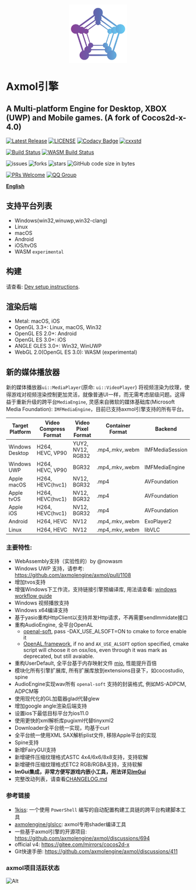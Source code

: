 <p align="center"><a href="https://axmolengine.github.io/axmol" target="_blank" rel="noopener noreferrer"><img width="160" src="docs/logo.png" alt="axmol logo"></a></p>

# Axmol引擎

## A Multi-platform Engine for Desktop, XBOX (UWP) and Mobile games. (A fork of Cocos2d-x-4.0)


[![Latest Release](https://img.shields.io/github/v/release/axmolengine/axmol?include_prereleases&label=release)](https://github.com/axmolengine/axmol/releases)
[![LICENSE](https://img.shields.io/badge/license-MIT-blue.svg)](https://github.com/axmolengine/axmol/blob/master/LICENSE)
[![Codacy Badge](https://app.codacy.com/project/badge/Grade/81fa1aba09ab41a98b949064b928d06e)](https://www.codacy.com/gh/axmolengine/axmol/dashboard?utm_source=github.com&amp;utm_medium=referral&amp;utm_content=axmolengine/axmol&amp;utm_campaign=Badge_Grade)
[![cxxstd](https://img.shields.io/badge/cxxstd-c++20-8A2BE2.svg)](https://github.com/axmolengine/axmol)  

[![Build Status](https://github.com/axmolengine/axmol/workflows/build/badge.svg)](https://github.com/axmolengine/axmol/actions?query=workflow%3Abuild)
[![WASM Build Status](https://ci.appveyor.com/api/projects/status/4slq965fwhbaidnc?svg=true&passingText=wasm%20-%20passing)](https://ci.appveyor.com/project/halx99/axmol)

![issues](https://img.shields.io/github/issues/axmolengine/axmol?style=plastic)
![forks](https://img.shields.io/github/forks/axmolengine/axmol?style=plastic)
![stars](https://img.shields.io/github/stars/axmolengine/axmol?style=plastic)
![GitHub code size in bytes](https://img.shields.io/github/languages/code-size/axmolengine/axmol?style=plastic)  

[![PRs Welcome](https://img.shields.io/badge/PRs-welcome-blue.svg)](https://github.com/axmolengine/axmol/pulls)
[![QQ Group](https://img.shields.io/badge/QQGroup-join-green.svg)](https://jq.qq.com/?_wv=1027&k=nvNmzOIY)


**[English](README.md)** 

## 支持平台列表

- Windows(win32,winuwp,win32-clang)
- Linux
- macOS
- Android
- iOS/tvOS
- WASM `experimental`

## 构建

请查看: [Dev setup instructions](docs/DevSetup.md).

## 渲染后端

- Metal: macOS, iOS
- OpenGL 3.3+: Linux, macOS, Win32
- OpenGL ES 2.0+: Android
- OpenGL ES 3.0+: iOS
- ANGLE GLES 3.0+: Win32, WinUWP
- WebGL 2.0(OpenGL ES 3.0): WASM (experimental)

## 新的媒体播放器

新的媒体播放器`ui::MediaPlayer`(原命: `ui::VideoPlayer`) 将视频渲染为纹理，使得游戏对视频渲染控制更加灵活，就像普通UI一样，而无需考虑层级问题。这得益于重新升级的跨平台`MediaEngine`, 灵感来自微软的媒体基础库(Microsoft Media Foundation): `IMFMediaEngine`，目前已支持axmol引擎支持的所有平台。

|  Target Platform      | Video Compress Format | Video Pixel Format   | Container Format | Backend            |
|-----------------------|-----------------------|----------------------|----------------- |--------------------|
| Windows Desktop       | H264, HEVC, VP90      | YUY2, NV12, RGB32    | .mp4,.mkv,.webm  | IMFMediaSession    |
| Windows UWP           | H264, HEVC, VP90      | BGR32                | .mp4,.mkv,.webm  | IMFMediaEngine     |
| Apple macOS           | H264, HEVC(hvc1)      | NV12, BGR32          | .mp4             | AVFoundation       |
| Apple tvOS            | H264, HEVC(hvc1)      | NV12, BGR32          | .mp4             | AVFoundation       |
| Apple iOS             | H264, HEVC(hvc1)      | NV12, BGR32          | .mp4             | AVFoundation       |
| Android               | H264, HEVC            | NV12                 | .mp4,.mkv,.webm  | ExoPlayer2         |
| Linux                 | H264, HEVC            | NV12                 | .mp4,.mkv,.webm  | libVLC             |
  
### 主要特性:

- WebAssembly支持（实验性的）by @nowasm
- Windows UWP 支持，请参考: https://github.com/axmolengine/axmol/pull/1108
- 增加tvos支持
- 增强Windows下工作流，支持链接引擎预编译库, 用法请查看: [windows workflow guide](https://github.com/axmolengine/axmol/issues/564)
- Windows 视频播放支持
- Windows x64编译支持
- 基于yasio重构HttpClient以支持并发Http请求，不再需要sendImmidate接口
- 重构AudioEngine, 全平台OpenAL
  - [openal-soft](https://github.com/kcat/openal-soft), pass -DAX_USE_ALSOFT=ON to cmake to force enable it
  - [OpenAL.framework](https://opensource.apple.com/tarballs/OpenAL), if no and ```AX_USE_ALSOFT``` option specified, cmake script will choose it on osx/ios, even through it was mark as deprecated, but still avaiable.
- 重构UserDefault, 全平台基于内存映射文件 [mio](https://github.com/mandreyel/mio), 性能提升百倍
- 模块化所有引擎扩展库, 所有扩展库放到extensions目录下，如cocostudio, spine
- AudioEngine实现wav所有 ```openal-soft``` 支持的封装格式, 例如MS-ADPCM, ADPCM等
- 使用现代化的GL加载器glad代替glew
- 增加google angle渲染后端支持
- 设置ios下最低目标平台为ios11.0
- 使用更快的xml解析库pugixml代替tinyxml2
- Downloader全平台统一实现，均基于curl
- 全平台统一使用XML SAX解析plist文件, 移除Apple平台的实现
- Spine支持
- 新增FairyGUI支持
- 新增硬件压缩纹理格式ASTC 4x4/6x6/8x8支持，支持软解
- 新增硬件压缩纹理格式ETC2 RGB/RGBA支持，支持软解
- **ImGui集成，非常方便写游戏内嵌小工具，用法详见[ImGui](extensions/ImGui/README.md)**
- 完整改动列表，请查看[CHANGELOG.md](CHANGELOG.md)


### 参考链接

- [1kiss](https://github.com/simdsoft/1kiss): 一个使用 `PowerShell` 编写的自动配置构建工具链的跨平台构建脚本工具
- [axmolengine/glslcc](https://github.com/axmolengine/glslcc): axmol专用shader编译工具
- 一些基于axmol引擎的开源项目: https://github.com/axmolengine/axmol/discussions/694
- official v4: https://gitee.com/mirrors/cocos2d-x
- Git快速手册: https://github.com/axmolengine/axmol/discussions/411

### axmol项目活跃状态

![Alt](https://repobeats.axiom.co/api/embed/6fcb8168a3af91ba9e797a1f14a3c2edc42ac56a.svg "Repobeats analytics image")
